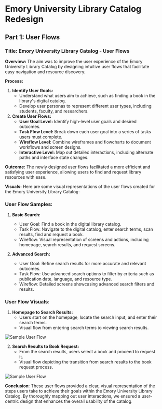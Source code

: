 
# Emory University Library Catalog Redesign

## Part 1: User Flows

### Title: Emory University Library Catalog - User Flows

**Overview:**
The aim was to improve the user experience of the Emory University Library Catalog by designing intuitive user flows that facilitate easy navigation and resource discovery.

**Process:**
1. **Identify User Goals:** 
	 - Understand what users aim to achieve, such as finding a book in the library's digital catalog.
	 - Develop user personas to represent different user types, including students, faculty, and researchers.
2. **Create User Flows:**
	 - **User Goal Level:** Identify high-level user goals and desired outcomes.
	 - **Task Flow Level:** Break down each user goal into a series of tasks users must complete.
	 - **Wireflow Level:** Combine wireframes and flowcharts to document workflows and screen designs.
	 - **Interactive Level:** Map out detailed interactions, including alternate paths and interface state changes.

**Outcome:**
The newly designed user flows facilitated a more efficient and satisfying user experience, allowing users to find and request library resources with ease.

**Visuals:**
Here are some visual representations of the user flows created for the Emory University Library Catalog:

### User Flow Samples:

1. **Basic Search:**
	 - User Goal: Find a book in the digital library catalog.
	 - Task Flow: Navigate to the digital catalog, enter search terms, scan results, find and request a book.
	 - Wireflow: Visual representation of screens and actions, including homepage, search results, and request screens.

2. **Advanced Search:**
	 - User Goal: Refine search results for more accurate and relevant outcomes.
	 - Task Flow: Use advanced search options to filter by criteria such as publication date, language, and resource type.
	 - Wireflow: Detailed screens showcasing advanced search filters and results.

### User Flow Visuals:

1. **Homepage to Search Results:**
	 - Users start on the homepage, locate the search input, and enter their search terms.
	 - Visual flow from entering search terms to viewing search results.

![Sample User Flow](path/to/sample_user_flow_image_1)

2. **Search Results to Book Request:**
	 - From the search results, users select a book and proceed to request it.
	 - Visual flow depicting the transition from search results to the book request process.

![Sample User Flow](path/to/sample_user_flow_image_2)

**Conclusion:**
These user flows provided a clear, visual representation of the steps users take to achieve their goals within the Emory University Library Catalog. By thoroughly mapping out user interactions, we ensured a user-centric design that enhances the overall usability of the catalog.


